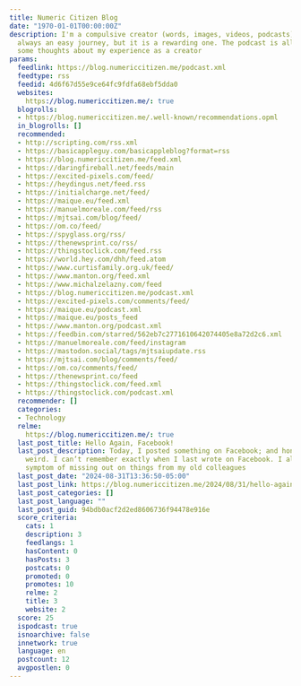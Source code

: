 ```yaml
---
title: Numeric Citizen Blog
date: "1970-01-01T00:00:00Z"
description: I'm a compulsive creator (words, images, videos, podcasts). It's not
  always an easy journey, but it is a rewarding one. The podcast is all about sharing
  some thoughts about my experience as a creator
params:
  feedlink: https://blog.numericcitizen.me/podcast.xml
  feedtype: rss
  feedid: 4d6f67d55e9ce64fc9fdfa68ebf5dda0
  websites:
    https://blog.numericcitizen.me/: true
  blogrolls:
  - https://blog.numericcitizen.me/.well-known/recommendations.opml
  in_blogrolls: []
  recommended:
  - http://scripting.com/rss.xml
  - https://basicappleguy.com/basicappleblog?format=rss
  - https://blog.numericcitizen.me/feed.xml
  - https://daringfireball.net/feeds/main
  - https://excited-pixels.com/feed/
  - https://heydingus.net/feed.rss
  - https://initialcharge.net/feed/
  - https://maique.eu/feed.xml
  - https://manuelmoreale.com/feed/rss
  - https://mjtsai.com/blog/feed/
  - https://om.co/feed/
  - https://spyglass.org/rss/
  - https://thenewsprint.co/rss/
  - https://thingstoclick.com/feed.rss
  - https://world.hey.com/dhh/feed.atom
  - https://www.curtisfamily.org.uk/feed/
  - https://www.manton.org/feed.xml
  - https://www.michalzelazny.com/feed
  - https://blog.numericcitizen.me/podcast.xml
  - https://excited-pixels.com/comments/feed/
  - https://maique.eu/podcast.xml
  - https://maique.eu/posts_feed
  - https://www.manton.org/podcast.xml
  - https://feedbin.com/starred/562eb7c2771610642074405e8a72d2c6.xml
  - https://manuelmoreale.com/feed/instagram
  - https://mastodon.social/tags/mjtsaiupdate.rss
  - https://mjtsai.com/blog/comments/feed/
  - https://om.co/comments/feed/
  - https://thenewsprint.co/feed
  - https://thingstoclick.com/feed.xml
  - https://thingstoclick.com/podcast.xml
  recommender: []
  categories:
  - Technology
  relme:
    https://blog.numericcitizen.me/: true
  last_post_title: Hello Again, Facebook!
  last_post_description: Today, I posted something on Facebook; and honestly, it felt
    weird. I can’t remember exactly when I last wrote on Facebook. I also had this
    symptom of missing out on things from my old colleagues
  last_post_date: "2024-08-31T13:36:50-05:00"
  last_post_link: https://blog.numericcitizen.me/2024/08/31/hello-again-facebook.html
  last_post_categories: []
  last_post_language: ""
  last_post_guid: 94bdb0acf2d2ed8606736f94478e916e
  score_criteria:
    cats: 1
    description: 3
    feedlangs: 1
    hasContent: 0
    hasPosts: 3
    postcats: 0
    promoted: 0
    promotes: 10
    relme: 2
    title: 3
    website: 2
  score: 25
  ispodcast: true
  isnoarchive: false
  innetwork: true
  language: en
  postcount: 12
  avgpostlen: 0
---
```

